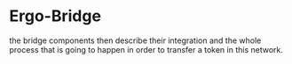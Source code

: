 # Ergo-Bridge
the bridge components then describe their integration and the whole process that is going to happen in order to transfer a token in this network.

